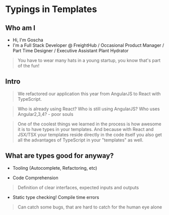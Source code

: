 # Typings in Templates

## Who am I
- Hi, I'm Goscha
- I'm a Full Stack Developer @ FreightHub
/ Occasional Product Manager 
/ Part Time Designer 
/ Executive Assistant Plant Hydrator  

>You have to wear many hats in a young startup, you know
>that's part of the fun!


## Intro

>We refactored our application this year from AngularJS to React with TypeScript.

>Who is already using React?
>Who is still using AngularJS?
>Who uses Angular2,3,4? - poor souls

>One of the coolest things we learned in the process is how awesome it is to have types in your templates. And because with React and JSX/TSX your templates reside directly in the code itself you also get all the advantages of TypeScript in your "templates" as well.


## What are types good for anyway?

- Tooling (Autocomplete, Refactoring, etc)
> 

- Code Comprehension 
>Definition of clear interfaces, expected inputs and outputs

- Static type checking! Compile time errors
>Can catch some bugs, that are hard to catch for the human eye alone


